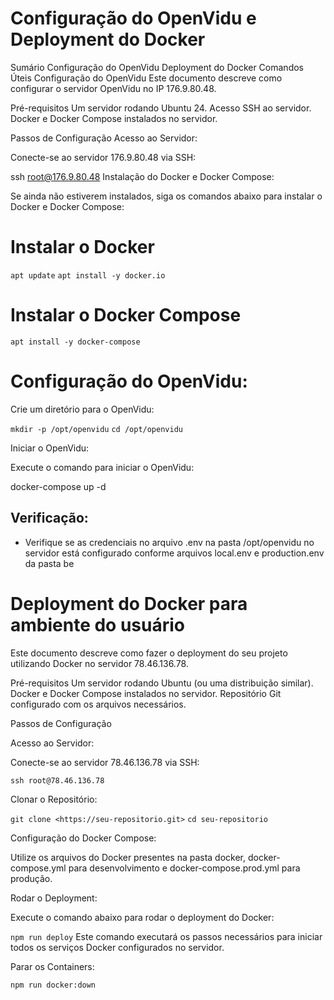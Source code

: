 # Configuração do OpenVidu e Deployment do Docker

Sumário
Configuração do OpenVidu
Deployment do Docker
Comandos Úteis
Configuração do OpenVidu
Este documento descreve como configurar o servidor OpenVidu no IP 176.9.80.48.

Pré-requisitos
Um servidor rodando Ubuntu 24.
Acesso SSH ao servidor.
Docker e Docker Compose instalados no servidor.

Passos de Configuração
Acesso ao Servidor:

Conecte-se ao servidor 176.9.80.48 via SSH:

ssh root@176.9.80.48
Instalação do Docker e Docker Compose:

Se ainda não estiverem instalados, siga os comandos abaixo para instalar o Docker e Docker Compose:

# Instalar o Docker
`apt update`
`apt install -y docker.io`

# Instalar o Docker Compose
`apt install -y docker-compose`

# Configuração do OpenVidu:

Crie um diretório para o OpenVidu:

`mkdir -p /opt/openvidu`
`cd /opt/openvidu`

Iniciar o OpenVidu:

Execute o comando para iniciar o OpenVidu:

docker-compose up -d

## Verificação:

 - Verifique se as credenciais no arquivo .env na pasta /opt/openvidu no servidor está configurado conforme arquivos local.env e production.env da pasta be

# Deployment do Docker para ambiente do usuário
Este documento descreve como fazer o deployment do seu projeto utilizando Docker no servidor 78.46.136.78.

Pré-requisitos
Um servidor rodando Ubuntu (ou uma distribuição similar).
Docker e Docker Compose instalados no servidor.
Repositório Git configurado com os arquivos necessários.

Passos de Configuração

Acesso ao Servidor:

Conecte-se ao servidor 78.46.136.78 via SSH:

`ssh root@78.46.136.78`

Clonar o Repositório:

`git clone <https://seu-repositorio.git>`
`cd seu-repositorio`

Configuração do Docker Compose:

Utilize os arquivos do Docker presentes na pasta docker, docker-compose.yml para desenvolvimento e docker-compose.prod.yml para produção.

Rodar o Deployment:

Execute o comando abaixo para rodar o deployment do Docker:

`npm run deploy`
Este comando executará os passos necessários para iniciar todos os serviços Docker configurados no servidor.


Parar os Containers:

`npm run docker:down`

